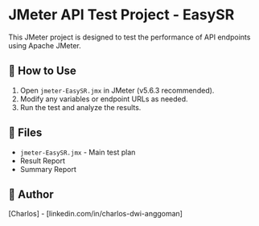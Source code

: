 # JMeter API Test Project - EasySR

This JMeter project is designed to test the performance of API endpoints using Apache JMeter.

## 🔧 How to Use

1. Open `jmeter-EasySR.jmx` in JMeter (v5.6.3 recommended).
2. Modify any variables or endpoint URLs as needed.
3. Run the test and analyze the results.

## 📂 Files

- `jmeter-EasySR.jmx` - Main test plan
- Result Report
- Summary Report
  

## 👤 Author

[Charlos] - [linkedin.com/in/charlos-dwi-anggoman]
